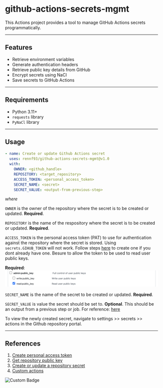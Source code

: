 # github-actions-secrets-mgmt

This Actions project provides a tool to manage GitHub Actions secrets programmatically.

---
## Features
- Retrieve environment variables
- Generate authentication headers
- Retrieve public key details from GitHub
- Encrypt secrets using NaCl
- Save secrets to GitHub Actions

---
## Requirements
- Python 3.11+
- `requests` library
- `PyNaCl` library

---
## Usage

```yaml
- name: Create or update Github Actions secret
  uses: rennf93/github-actions-secrets-mgmt@v1.0
  with:
    OWNER: <github_handle>
    REPOSITORY: <target_repository>
    ACCESS_TOKEN: <personal_access_token>
    SECRET_NAME: <secret>
    SECRET_VALUE: <output-from-previous-step>
```

<i>where</i>

`OWNER` is the owner of the repository where the secret is to be created or updated. <b>Required</b>.

`REPOSITORY` is the name of the respository where the secret is to be created or updated. <b>Required</b>.

`ACCESS_TOKEN` is the personal access token (PAT) to use for authentication against the repository where the secret is stored. Using `secrets.GIHUB_TOKEN` will not work. Follow steps [here](https://docs.github.com/en/authentication/keeping-your-account-and-data-secure/managing-your-personal-access-tokens) to create one if you dont already have one. Besure to allow the token to be used to read user public keys.

<b>Required</b>:
![permission](permission.png)


`SECRET_NAME` is the name of the secret to be created or updated. <b>Required</b>.

`SECRET_VALUE` is value the secret should be set to. <b>Optional</b>. This should be an output from a previous step or job. For reference: [here](https://docs.github.com/en/actions/using-workflows/workflow-syntax-for-github-actions#jobsjob_idoutputs)


To view the newly created secret, navigate to settings >> secrets >> actions in the Github repository portal.

---
## References

1. [Create personal access token](https://docs.github.com/en/authentication/keeping-your-account-and-data-secure/managing-your-personal-access-tokens)
1. [Get repository public key](https://docs.github.com/en/rest/actions/secrets#get-a-repository-public-key)
1. [Create or update a repository secret
](https://docs.github.com/en/rest/actions/secrets#create-or-update-a-repository-secret)
1. [Custom actions](https://docs.github.com/en/actions/creating-actions/about-custom-actions)


![Custom Badge](https://rennf93.github.io/project-assets/images/rf-icon.png)